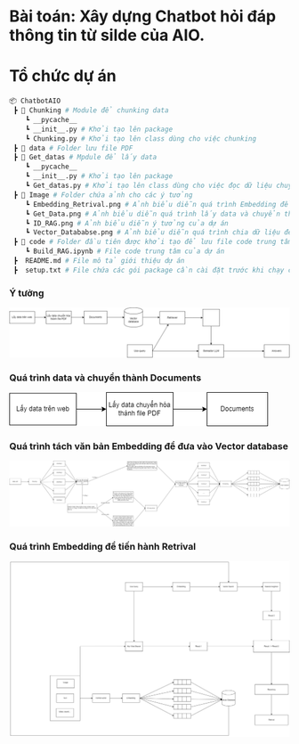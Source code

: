 # Bài toán: Xây dựng Chatbot hỏi đáp thông tin từ silde của AIO.
# Tổ chức dự án
```bash
📦 ChatbotAIO
 ┣ 📂 Chunking # Module để chunking data
    ┗ __pycache__ 
    ┗ __init__.py # Khởi tạo lên package  
    ┗ Chunking.py # Khởi tạo lên class dùng cho việc chunking
 ┣ 📂 data # Folder lưu file PDF
 ┣ 📂 Get_datas # Mpdule để lấy data
    ┗ __pycache__ 
    ┗ __init__.py # Khởi tạo lên package
    ┗ Get_datas.py # Khởi tạo lên class dùng cho việc đọc dữ liệu chuyển thành file text
 ┣ 📂 Image # Folder chứa ảnh cho các ý tưởng
    ┗ Embedding_Retrival.png # Ảnh biểu diễn quá trình Embedding để đưa vào Vector database 
    ┗ Get_Data.png # Ảnh biểu diễn quá trình lấy data và chuyển thành Documents 
    ┗ ID_RAG.png # Ảnh biểu diễn ý tưởng của dự án 
    ┗ Vector_Datababse.png # Ảnh biểu diễn quá trình chia dữ liệu để chuyển hóa vào Vector databse
 ┣ 📂 code # Folder đầu tiên được khởi tạo để lưu file code trung tâm của dự án
    ┗ Build_RAG.ipynb # File code trung tâm của dự án
 ┣  README.md # File mô tả giới thiệu dự án 
 ┣  setup.txt # File chứa các gói package cần cài đặt trước khi chạy chương trình  
```
### Ý tưởng
![Ý tưởng](image/ID_RAG.png)
### Quá trình data và chuyển thành Documents
![Quá trình data và chuyển thành Documents](image/Get_Data.png)
### Quá trình tách văn bản Embedding để đưa vào Vector database
![Quá trình tách văn bản Embedding để đưa vào Vector database](image/Vector_Database.png)
### Quá trình Embedding để tiến hành Retrival
![Quá trình Embedding để tiến hành Retrival](image/Embedding_Retrival.png)
